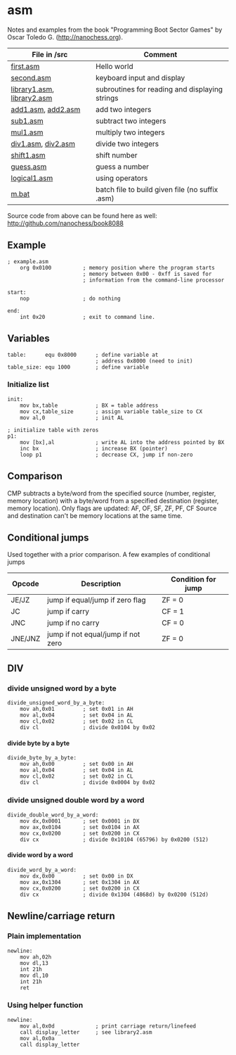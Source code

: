 # asm

Notes and examples from the book "Programming Boot Sector Games" by Oscar Toledo G. (http://nanochess.org).

| File in /src |Comment|
| --- | --- |
| [first.asm](src/first.asm) | Hello world |
| [second.asm](src/second.asm) | keyboard input and display |
| [library1.asm](src/library1.asm), [library2.asm](src/library2.asm) | subroutines for reading and displaying strings |
| [add1.asm](src/add1.asm), [add2.asm](src/add2.asm) | add two integers |
| [sub1.asm](src/sub1.asm) | subtract two integers |
| [mul1.asm](src/mul1.asm) | multiply two integers |
| [div1.asm](src/div1.asm), [div2.asm](src/div2.asm) | divide two integers |
| [shift1.asm](src/shift1.asm) | shift number |
| [guess.asm](src/guess.asm) | guess a number |
| [logical1.asm](src/logical1.asm) | using operators |
| [m.bat](m.bat) | batch file to build given file (no suffix .asm) |

Source code from above can be found here as well: http://github.com/nanochess/book8088

## Example
```
; example.asm
    org 0x0100          ; memory position where the program starts
                        ; memory between 0x00 - 0xff is saved for
                        ; information from the command-line processor

start:
    nop                 ; do nothing

end:
    int 0x20            ; exit to command line.
```
## Variables
```
table:      equ 0x8000      ; define variable at
                            ; address 0x8000 (need to init)
table_size: equ 1000        ; define variable
```
### Initialize list
```
init:
    mov bx,table            ; BX = table address
    mov cx,table_size       ; assign variable table_size to CX
    mov al,0                ; init AL

; initialize table with zeros
p1:
    mov [bx],al             ; write AL into the address pointed by BX
    inc bx                  ; increase BX (pointer)
    loop p1                 ; decrease CX, jump if non-zero
```
## Comparison
CMP subtracts a byte/word from the specified source (number, register, memory location) with a byte/word from a specified destination (register, memory location). Only flags are updated: AF, OF, SF, ZF, PF, CF
Source and destination can't be memory locations at the same time.

## Conditional jumps
Used together with a prior comparison. A few examples of conditional jumps

| Opcode | Description | Condition for jump |
| --- | --- | --- |
| JE/JZ | jump if equal/jump if zero flag | ZF = 0 |
| JC | jump if carry | CF = 1 |
| JNC | jump if no carry | CF = 0 |
| JNE/JNZ | jump if not equal/jump if not zero | ZF = 0 |

## DIV
### divide unsigned word by a byte
```
divide_unsigned_word_by_a_byte:
    mov ah,0x01         ; set 0x01 in AH
    mov al,0x04         ; set 0x04 in AL
    mov cl,0x02         ; set 0x02 in CL
    div cl              ; divide 0x0104 by 0x02
```
#### divide byte by a byte
```
divide_byte_by_a_byte:
    mov ah,0x00         ; set 0x00 in AH
    mov al,0x04         ; set 0x04 in AL
    mov cl,0x02         ; set 0x02 in CL
    div cl              ; divide 0x0004 by 0x02
```
### divide unsigned double word by a word
```
divide_double_word_by_a_word:
    mov dx,0x0001       ; set 0x0001 in DX
    mov ax,0x0104       ; set 0x0104 in AX
    mov cx,0x0200       ; set 0x0200 in CX
    div cx              ; divide 0x10104 (65796) by 0x0200 (512)
```
#### divide word by a word
```
divide_word_by_a_word:
    mov dx,0x00         ; set 0x00 in DX
    mov ax,0x1304       ; set 0x1304 in AX
    mov cx,0x0200       ; set 0x0200 in CX
    div cx              ; divide 0x1304 (4868d) by 0x0200 (512d)
```
## Newline/carriage return
### Plain implementation
```
newline:
    mov ah,02h
    mov dl,13
    int 21h
    mov dl,10
    int 21h 
    ret
```
### Using helper function
```
newline:
    mov al,0x0d             ; print carriage return/linefeed
    call display_letter     ; see library2.asm
    mov al,0x0a
    call display_letter
```


